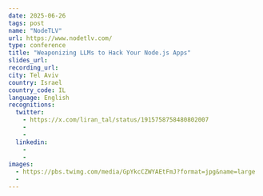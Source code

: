 ```yaml
---
date: 2025-06-26
tags: post
name: "NodeTLV"
url: https://www.nodetlv.com/
type: conference
title: "Weaponizing LLMs to Hack Your Node.js Apps"
slides_url:
recording_url: 
city: Tel Aviv
country: Israel
country_code: IL
language: English
recognitions:
  twitter:
    - https://x.com/liran_tal/status/1915758758480802007
    - 
    - 
  linkedin:
    - 
    - 
images:
  - https://pbs.twimg.com/media/GpYkcCZWYAEtFmJ?format=jpg&name=large
  - 
---
```

